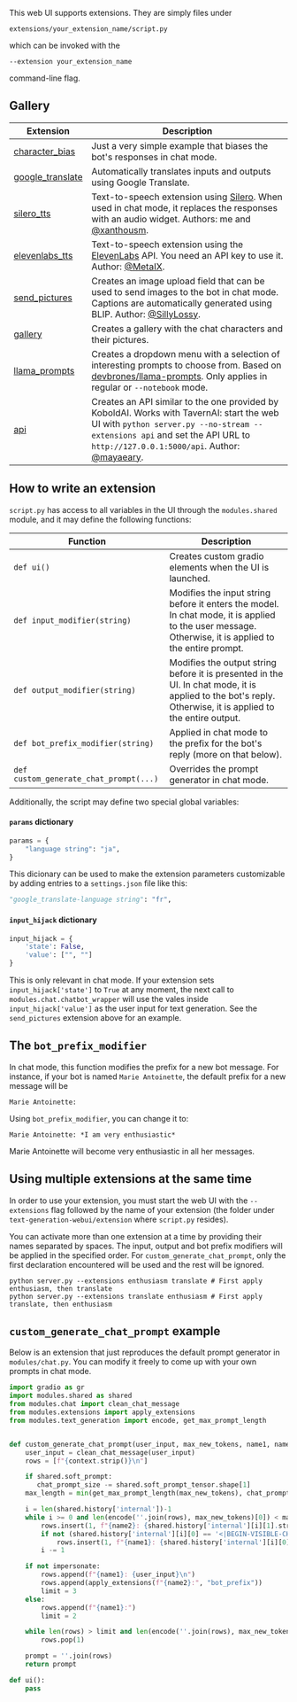 This web UI supports extensions. They are simply files under 

```
extensions/your_extension_name/script.py
```

which can be invoked with the 

```
--extension your_extension_name
```

command-line flag.

## Gallery

|Extension|Description|
|---------|-----------|
|[character_bias](https://github.com/oobabooga/text-generation-webui/blob/main/extensions/character_bias/script.py)| Just a very simple example that biases the bot's responses in chat mode.|
|[google_translate](https://github.com/oobabooga/text-generation-webui/blob/main/extensions/google_translate/script.py)| Automatically translates inputs and outputs using Google Translate.|
|[silero_tts](https://github.com/oobabooga/text-generation-webui/blob/main/extensions/silero_tts/script.py)| Text-to-speech extension using [Silero](https://github.com/snakers4/silero-models). When used in chat mode, it replaces the responses with an audio widget. Authors: me and [@xanthousm](https://github.com/xanthousm). |
|[elevenlabs_tts](https://github.com/oobabooga/text-generation-webui/tree/main/extensions/elevenlabs_tts)| Text-to-speech extension using the [ElevenLabs](https://beta.elevenlabs.io/) API. You need an API key to use it. Author: [@MetaIX](https://github.com/MetaIX). |
|[send_pictures](https://github.com/oobabooga/text-generation-webui/blob/main/extensions/send_pictures/script.py)| Creates an image upload field that can be used to send images to the bot in chat mode. Captions are automatically generated using BLIP. Author: [@SillyLossy](https://github.com/sillylossy).|
|[gallery](https://github.com/oobabooga/text-generation-webui/blob/main/extensions/gallery/script.py)| Creates a gallery with the chat characters and their pictures. |
|[llama_prompts](https://github.com/oobabooga/text-generation-webui/tree/main/extensions/llama_prompts)| Creates a dropdown menu with a selection of interesting prompts to choose from. Based on [devbrones/llama-prompts](https://github.com/devbrones/llama-prompts). Only applies in regular or `--notebook` mode. |
|[api](https://github.com/oobabooga/text-generation-webui/tree/main/extensions/api)| Creates an API similar to the one provided by KoboldAI. Works with TavernAI: start the web UI with `python server.py --no-stream --extensions api` and set the API URL to `http://127.0.0.1:5000/api`. Author: [@mayaeary](https://github.com/mayaeary).|

## How to write an extension

`script.py` has access to all variables in the UI through the `modules.shared` module, and it may define the following functions:

| Function        | Description |
|-------------|-------------|
| `def ui()` | Creates custom gradio elements when the UI is launched. | 
| `def input_modifier(string)`  | Modifies the input string before it enters the model. In chat mode, it is applied to the user message. Otherwise, it is applied to the entire prompt. |
| `def output_modifier(string)`  | Modifies the output string before it is presented in the UI. In chat mode, it is applied to the bot's reply. Otherwise, it is applied to the entire output. |
| `def bot_prefix_modifier(string)`  | Applied in chat mode to the prefix for the bot's reply (more on that below). |
| `def custom_generate_chat_prompt(...)` | Overrides the prompt generator in chat mode. |

Additionally, the script may define two special global variables:

#### `params` dictionary

```python
params = {
    "language string": "ja",
}
```

This dicionary can be used to make the extension parameters customizable by adding entries to a `settings.json` file like this:

```python
"google_translate-language string": "fr",
``` 

#### `input_hijack` dictionary

```python
input_hijack = {
    'state': False,
    'value': ["", ""]
}
```
This is only relevant in chat mode. If your extension sets `input_hijack['state']` to `True` at any moment, the next call to `modules.chat.chatbot_wrapper` will use the vales inside `input_hijack['value']` as the user input for text generation. See the `send_pictures` extension above for an example.

## The `bot_prefix_modifier`

In chat mode, this function modifies the prefix for a new bot message. For instance, if your bot is named `Marie Antoinette`, the default prefix for a new message will be

```
Marie Antoinette:
```

Using `bot_prefix_modifier`, you can change it to:

```
Marie Antoinette: *I am very enthusiastic*
```
 
Marie Antoinette will become very enthusiastic in all her messages.

## Using multiple extensions at the same time

In order to use your extension, you must start the web UI with the `--extensions` flag followed by the name of your extension (the folder under `text-generation-webui/extension` where `script.py` resides).

You can activate more than one extension at a time by providing their names separated by spaces. The input, output and bot prefix modifiers will be applied in the specified order. For `custom_generate_chat_prompt`, only the first declaration encountered will be used and the rest will be ignored.

```
python server.py --extensions enthusiasm translate # First apply enthusiasm, then translate
python server.py --extensions translate enthusiasm # First apply translate, then enthusiasm
```

## `custom_generate_chat_prompt` example

Below is an extension that just reproduces the default prompt generator in `modules/chat.py`. You can modify it freely to come up with your own prompts in chat mode.

```python
import gradio as gr
import modules.shared as shared
from modules.chat import clean_chat_message
from modules.extensions import apply_extensions
from modules.text_generation import encode, get_max_prompt_length


def custom_generate_chat_prompt(user_input, max_new_tokens, name1, name2, context, chat_prompt_size, impersonate=False):
    user_input = clean_chat_message(user_input)
    rows = [f"{context.strip()}\n"]

    if shared.soft_prompt:
       chat_prompt_size -= shared.soft_prompt_tensor.shape[1]
    max_length = min(get_max_prompt_length(max_new_tokens), chat_prompt_size)

    i = len(shared.history['internal'])-1
    while i >= 0 and len(encode(''.join(rows), max_new_tokens)[0]) < max_length:
        rows.insert(1, f"{name2}: {shared.history['internal'][i][1].strip()}\n")
        if not (shared.history['internal'][i][0] == '<|BEGIN-VISIBLE-CHAT|>'):
            rows.insert(1, f"{name1}: {shared.history['internal'][i][0].strip()}\n")
        i -= 1

    if not impersonate:
        rows.append(f"{name1}: {user_input}\n")
        rows.append(apply_extensions(f"{name2}:", "bot_prefix"))
        limit = 3
    else:
        rows.append(f"{name1}:")
        limit = 2

    while len(rows) > limit and len(encode(''.join(rows), max_new_tokens)[0]) >= max_length:
        rows.pop(1)

    prompt = ''.join(rows)
    return prompt

def ui():
    pass
```
